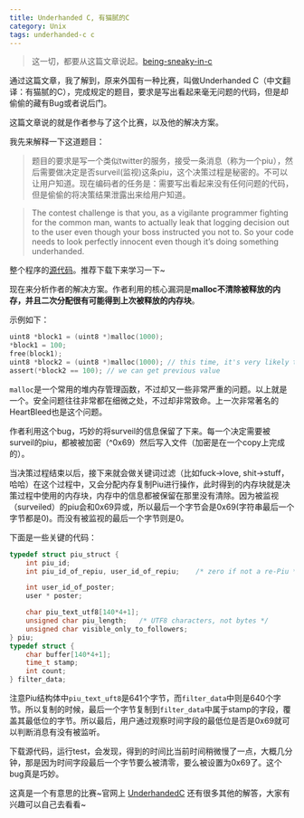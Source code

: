 ```yaml
---
title: Underhanded C, 有猫腻的C
category: Unix
tags: underhanded-c c
---
```


>这一切，都要从这篇文章说起。[being-sneaky-in-c](http://www.codersnotes.com/notes/being-sneaky-in-c)

通过这篇文章，我了解到，原来外国有一种比赛，叫做Underhanded C（中文翻译：有猫腻的C），完成规定的题目，要求是写出看起来毫无问题的代码，但是却偷偷的藏有Bug或者说后门。

这篇文章说的就是作者参与了这个比赛，以及他的解决方案。 

我先来解释一下这道题目：

>题目的要求是写一个类似twitter的服务，接受一条消息（称为一个piu），然后需要做决定是否surveil(监视)这条piu，这个决策过程是秘密的。不可以让用户知道。现在编码者的任务是：需要写出看起来没有任何问题的代码，但是偷偷的将决策结果泄露出来给用户知道。

>The contest challenge is that you, as a vigilante programmer fighting for the common man, wants to actually leak that logging decision out to the user even though your boss instructed you not to. So your code needs to look perfectly innocent even though it’s doing something underhanded.


整个程序的[源代码](http://www.underhanded-c.org/_p_26.html)。推荐下载下来学习一下~

现在来分析作者的解决方案。作者利用的核心漏洞是**malloc不清除被释放的内存，并且二次分配很有可能得到上次被释放的内存块**。

示例如下：

```c
uint8 *block1 = (uint8 *)malloc(1000);
*block1 = 100;
free(block1);
uint8 *block2 = (uint8 *)malloc(1000); // this time, it's very likely that block2 == block1
assert(*block2 == 100); // we can get previous value 
```

`malloc`是一个常用的堆内存管理函数，不过却又一些非常严重的问题。以上就是一个。安全问题往往非常都在细微之处，不过却非常致命。上一次非常著名的HeartBleed也是这个问题。

作者利用这个bug，巧妙的将surveil的信息保留了下来。每一个决定需要被surveil的piu，都被被加密（^0x69）然后写入文件（加密是在一个copy上完成的）。

当决策过程结束以后，接下来就会做关键词过滤（比如fuck->love, shit->stuff，哈哈）在这个过程中，又会分配内存复制Piu进行操作，此时得到的内存块就是决策过程中使用的内存块，内存中的信息都被保留在那里没有清除。因为被监视（surveiled）的piu会和0x69异或，所以最后一个字节会是0x69(字符串最后一个字节都是0)。而没有被监视的最后一个字节则是0。

下面是一些关键的代码：

``` c
typedef struct piu_struct {
    int piu_id;
    int piu_id_of_repiu, user_id_of_repiu;    /* zero if not a re-Piu */

    int user_id_of_poster;
    user * poster;

    char piu_text_utf8[140*4+1];
    unsigned char piu_length;   /* UTF8 characters, not bytes */
    unsigned char visible_only_to_followers;
} piu;
typedef struct {
    char buffer[140*4+1];
    time_t stamp;
    int count;
} filter_data;
```

注意Piu结构体中`piu_text_uft8`是641个字节，而`filter_data`中则是640个字节。所以复制的时候，最后一个字节复制到`filter_data`中属于stamp的字段，覆盖其最低位的字节。所以最后，用户通过观察时间字段的最低位是否是0x69就可以判断消息有没有被监听。

下载源代码，运行test，会发现，得到的时间比当前时间稍微慢了一点，大概几分钟，那是因为时间字段最后一个字节要么被清零，要么被设置为0x69了。这个bug真是巧妙。

这真是一个有意思的比赛~官网上 [UnderhandedC](http://www.underhanded-c.org) 还有很多其他的解答，大家有兴趣可以自己去看看~

